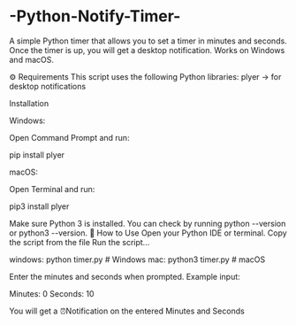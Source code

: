 # -Python-Notify-Timer-
A simple Python timer that allows you to set a timer in minutes and seconds. Once the timer is up, you will get a desktop notification. Works on Windows and macOS.

⚙️ Requirements
This script uses the following Python libraries:
plyer → for desktop notifications

Installation

Windows:

Open Command Prompt and run:

pip install plyer

macOS:

Open Terminal and run:

pip3 install plyer

Make sure Python 3 is installed. You can check by running python --version or python3 --version.
📝 How to Use
Open your Python IDE or terminal.
Copy the script from the file
Run the script...

windows: python timer.py  # Windows
mac: python3 timer.py # macOS


Enter the minutes and seconds when prompted.
Example input:

Minutes: 0
Seconds: 10

You will get a ⏰Notification on the entered Minutes and Seconds
